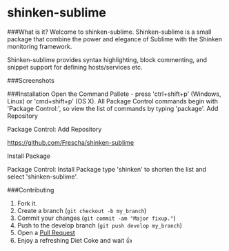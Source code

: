 shinken-sublime
===============

###What is it?
Welcome to shinken-sublime.
Shinken-sublime is a small package that combine the power and elegance of Sublime with the Shinken monitoring framework.

Shinken-sublime provides syntax highlighting, block commenting, and snippet support for defining hosts/services etc.

###Screenshots

###Installation
Open the Command Pallete - press 'ctrl+shift+p' (Windows, Linux) or 'cmd+shift+p' (OS X).
All Package Control commands begin with 'Package Control:', so view the list of commands by typing 'package'.
Add Repository

Package Control: Add Repository

https://github.com/Frescha/shinken-sublime

Install Package

Package Control: Install Package
type 'shinken' to shorten the list and select 'shinken-sublime'. 

###Contributing
1. Fork it.
2. Create a branch (`git checkout -b my_branch`)
3. Commit your changes (`git commit -am "Major fixup."`)
4. Push to the develop branch (`git push develop my_branch`)
5. Open a [Pull Request](https://github.com/Frescha/shinken-sublime/pulls)
6. Enjoy a refreshing Diet Coke and wait :+1: